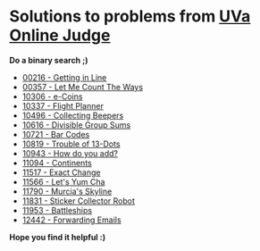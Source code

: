 # Solutions to problems from [UVa Online Judge](https://onlinejudge.org/)

**Do a binary search ;)**

* [00216 - Getting in Line](./UVa_Solutions/00216_Getting_in_Line)
* [00357 - Let Me Count The Ways](./UVa_Solutions/00357_Let_Me_Count_The_Ways)
* [10306 - e-Coins](./UVa_Solutions/10306_eCoins)
* [10337 - Flight Planner](./UVa_Solutions/10337_Flight_Planner)
* [10496 - Collecting Beepers](./UVa_Solutions/10496_Collecting_Beepers)
* [10616 - Divisible Group Sums](./UVa_Solutions/10616_Divisible_Group_Sums)
* [10721 - Bar Codes](./UVa_Solutions/10721_Bar_Codes)
* [10819 - Trouble of 13-Dots](./UVa_Solutions/10819_Trouble_of_13_Dots)
* [10943 - How do you add?](./UVa_Solutions/10943_How_do_you_add)
* [11094 - Continents](./UVa_Solutions/11094_Continents)
* [11517 - Exact Change](./UVa_Solutions/11517_Exact_Change)
* [11566 - Let's Yum Cha](./UVa_Solutions/11566_Lets_Yum_Cha)
* [11790 - Murcia's Skyline](./UVa_Solutions/11790_Murcias_Skyline)
* [11831 - Sticker Collector Robot](./UVa_Solutions/11831_Sticker_Collector_Robot)
* [11953 - Battleships](./UVa_Solutions/11953_Battleships)
* [12442 - Forwarding Emails](./UVa_Solutions/12442_Forwarding_Emails)

**Hope you find it helpful :)**
